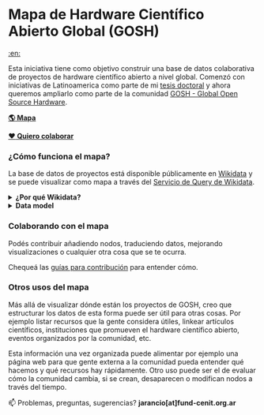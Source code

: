 # Mapa de Hardware Científico Abierto Global (GOSH)

[:en:](README.md)

Esta iniciativa tiene como objetivo construir una base de datos colaborativa de proyectos de hardware científico abierto a nivel global. Comenzó con iniciativas de Latinoamerica como parte de mi [tesis doctoral](https://github.com/thessaly/phd/) y ahora queremos ampliarlo como parte de la comunidad [GOSH - Global Open Source Hardware](https://openhardware.science). 

[**:earth_americas: Mapa**](http://tinyurl.com/y2ehx763)   

[**:heart: Quiero colaborar**](CONTRIBUTING.md)

### ¿Cómo funciona el mapa?
La base de datos de proyectos está disponible públicamente en [Wikidata](https://www.wikidata.org) y se puede visualizar como mapa a través del [Servicio de Query de Wikidata](https://query.wikidata.org).

<details><summary><b>¿Por qué Wikidata?</b></summary>
<p>
A modo muy simplificado, Wikidata es como Wikipedia pero en vez de editar artículos se contribuye con datos estructurados.

Esto significa que podés definir tu propio data model, agregar datos o importarlos de otras bases abiertas y después usar esa estructura para obtener información a través del servicio de Query. Éste último es el que permite visualizar resultados en forma de tablas, gráficos o mapas (si la data tiene coordenadas geográficas) entre otros.

[Datos en formato tabla](https://query.wikidata.org/#SELECT%20%3Fitem%20%3FitemLabel%20%3FlugarLabel%20%3FtipoLabel%20%3FareaLabel%20%3Fcoords%20WHERE%20%7B%0A%20%20%3Fitem%20wdt%3AP361%20wd%3AQ62391989%3B%0A%20%20%20%20%20%20%20%20wdt%3AP276%20%3Flugar%3B%0A%20%20%20%20%20%20%20%20wdt%3AP31%20%3Ftipo%3B%0A%20%20%20%20%20%20%20%20wdt%3AP366%20%3Farea.%0A%20%20%3Flugar%20wdt%3AP625%20%3Fcoords.%0A%20%20SERVICE%20wikibase%3Alabel%20%7B%20bd%3AserviceParam%20wikibase%3Alanguage%20%22%5BAUTO_LANGUAGE%5D%2Cen%22.%20%7D%0A%7D)     
[Ejemplo de gráfico](/screenshots/graphgosh.png)    

Los beneficios que veo de este abordaje son:
- Cualquiera puede contribuir;
- El mapa se actualiza cada vez que lo visitás;
- Es fácil linkear con otras fuentes de datos (artículos de wikipedia, repos de github, papers académicos);
- Formar parte de la comunidad más grande de Wikimedia;
- Una contribución mínima tiene grandes beneficios, al linkear nuestros nodos con otra data disponible en wikidata obtenemos información nueva

Existe una pequeña chance de vandalismo, por lo cual mantengo un [backup](goshmap.csv) de la base de datos en este mismo repo.

</details>

<details><summary><b>Data model</b></summary>
<p>
Esta es la mínima estructura propuesta para mapear los proyectos de la comunidad GOSH. Está hecha teniendo en cuenta los ítems (Q) y propiedades (P) definidos por la comunidad de Wikidata.

*Chequeá un ejemplo acá: [Monitor Abierto de Calidad de Aire (MACA)](https://www.wikidata.org/wiki/Q62395443)*

1. El nodo debe ser `instancia de (P31)` alguno de los siguientes:

- `project (Q170584)`
- `community (Q177634)`
- `university research group (Q28863779)`
- `business (Q4830453)`
- `institution (Q178706)`

2. El nodo debe contener la declaración `uso (P366)` con uno de los siguientes valores:

- `education (Q8434)`
- `art (Q735)`
- `academic research (Q62393045)`
- `community science (Q62392920)`

3. El nodo debe contener la declaración  `campo de trabajo (P101)` con alguno de los siguientes valores (o cualquier otro que esté disponible y sea descriptivo):

- `microscopy	Q1074953`
- `biohacking	Q5205179`
- `unmanned aerial vehicle	Q484000`
- `microfluidics	Q138845`
- `transfeminism Q3308597`
- `air quality	Q56245086`
- `soil quality	Q2034420`
- `water quality	Q625376`
- `health Q12147`
- `physics	Q413`
- `sound	Q11461`
- `audiovisual	Q2431196`
- `textile	Q28823`
- `social innovation	Q1399209`
- `STEAM education Q62393596`

4. El nodo debe contener la declaración `página web oficial (P856)` con un link a documentación

5. El nodo debe contener la declaración  `ubicación (P276)` con el valor correspondiente a la ciudad donde se realiza la actividad.

  *Nota: si la ciudad o región no especifican coordenadas geográficas en su propia página, el ítem no se mostrará en el mapa*

6. El nodo debe contener la declaración `forma parte de (P361)` con valor `Global Open Science Hardware (Q62391989)`

</details>

### Colaborando con el mapa

Podés contribuir añadiendo nodos, traduciendo datos, mejorando visualizaciones o cualquier otra cosa que se te ocurra. 

Chequeá las [guías para contribución](CONTRIBUTING.md) para entender cómo.

### Otros usos del mapa

Más allá de visualizar dónde están los proyectos de GOSH, creo que estructurar los datos de esta forma puede ser útil para otras cosas. Por ejemplo listar recursos que la gente considera útiles, linkear artículos científicos, instituciones que promueven el hardware científico abierto, eventos organizados por la comunidad, etc.

Esta información una vez organizada puede alimentar por ejemplo una página web para que gente externa a la comunidad pueda entender qué hacemos y qué recursos hay rápidamente. Otro uso puede ser el de evaluar cómo la comunidad cambia, si se crean, desaparecen o modifican nodos a través del tiempo.

:mailbox: Problemas, preguntas, sugerencias? **jarancio[at]fund-cenit.org.ar**
